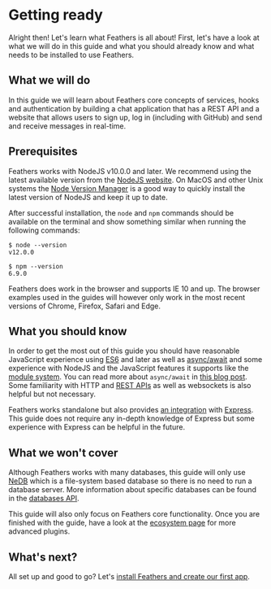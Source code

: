 # Getting ready

Alright then! Let's learn what Feathers is all about! First, let's have a look at what we will do in this guide and what you should already know and what needs to be installed to use Feathers.

## What we will do

In this guide we will learn about Feathers core concepts of services, hooks and authentication by building a chat application that has a REST API and a website that allows users to sign up, log in (including with GitHub) and send and receive messages in real-time.



## Prerequisites

Feathers works with NodeJS v10.0.0 and later. We recommend using the latest available version from the [NodeJS website](https://nodejs.org/en/). On MacOS and other Unix systems the [Node Version Manager](https://github.com/creationix/nvm) is a good way to quickly install the latest version of NodeJS and keep it up to date.

After successful installation, the `node` and `npm` commands should be available on the terminal and show something similar when running the following commands:

```
$ node --version
v12.0.0
```

```
$ npm --version
6.9.0
```

Feathers does work in the browser and supports IE 10 and up. The browser examples used in the guides will however only work in the most recent versions of Chrome, Firefox, Safari and Edge.

## What you should know

In order to get the most out of this guide you should have reasonable JavaScript experience using [ES6](http://es6-features.org/) and later as well as [async/await](https://developer.mozilla.org/en-US/docs/Web/JavaScript/Reference/Statements/async_function) and some experience with NodeJS and the JavaScript features it supports like the [module system](https://nodejs.org/api/modules.html). You can read more about `async/await` in [this blog post](https://blog.risingstack.com/mastering-async-await-in-nodejs/). Some familiarity with HTTP and [REST APIs](https://en.wikipedia.org/wiki/Representational_state_transfer) as well as websockets is also helpful but not necessary.

Feathers works standalone but also provides [an integration](../../api/express.md) with [Express](http://expressjs.com/). This guide does not require any in-depth knowledge of Express but some experience with Express can be helpful in the future.

## What we won't cover

Although Feathers works with many databases, this guide will only use [NeDB](https://github.com/louischatriot/nedb/) which is a file-system based database so there is no need to run a database server. More information about specific databases can be found in the [databases API](../../api/databases.md).

This guide will also only focus on Feathers core functionality. Once you are finished with the guide, have a look at the [ecosystem page](https://github.com/feathersjs/awesome-feathersjs) for more advanced plugins.

## What's next?

All set up and good to go? Let's [install Feathers and create our first app](./starting.md).
